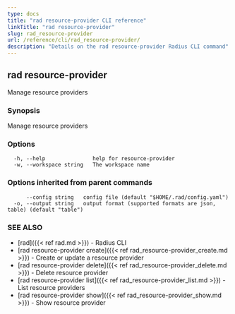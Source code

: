 ```yaml
---
type: docs
title: "rad resource-provider CLI reference"
linkTitle: "rad resource-provider"
slug: rad_resource-provider
url: /reference/cli/rad_resource-provider/
description: "Details on the rad resource-provider Radius CLI command"
---
```

## rad resource-provider

Manage resource providers

### Synopsis

Manage resource providers

### Options

```
  -h, --help               help for resource-provider
  -w, --workspace string   The workspace name
```

### Options inherited from parent commands

```
      --config string   config file (default "$HOME/.rad/config.yaml")
  -o, --output string   output format (supported formats are json, table) (default "table")
```

### SEE ALSO

* [rad]({{< ref rad.md >}})	 - Radius CLI
* [rad resource-provider create]({{< ref rad_resource-provider_create.md >}})	 - Create or update a resource provider
* [rad resource-provider delete]({{< ref rad_resource-provider_delete.md >}})	 - Delete resource provider
* [rad resource-provider list]({{< ref rad_resource-provider_list.md >}})	 - List resource providers
* [rad resource-provider show]({{< ref rad_resource-provider_show.md >}})	 - Show resource provider

